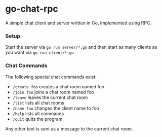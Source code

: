 # go-chat-rpc

A simple chat client and server written in Go, implemented using RPC.

### Setup

Start the server via `go run server/*.go` and then start as many clients as you want via `go run client/*.go`
### Chat Commands

The following special chat commands exist: 

* `/create foo` creates a chat room named foo
* `/join foo` joins a chat room named foo
* `/leave` leaves the current chat room
* `/list` lists all chat rooms
* `/name foo` changes the client name to foo
* `/help` lists all commands
* `/quit` quits the program

Any other text is sent as a message to the current chat room.

